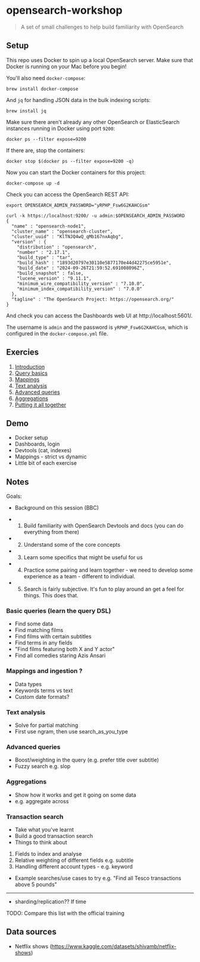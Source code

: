 # opensearch-workshop

> A set of small challenges to help build familiarity with OpenSearch

## Setup

This repo uses Docker to spin up a local OpenSearch server. Make sure that Docker is running on your Mac before you begin!

You'll also need `docker-compose`:

```
brew install docker-compose
```

And `jq` for handling JSON data in the bulk indexing scripts:

```
brew install jq
```

Make sure there aren't already any other OpenSearch or ElasticSearch instances running in Docker using port `9200`:

```
docker ps --filter expose=9200
```

If there are, stop the containers:

```
docker stop $(docker ps --filter expose=9200 -q)
```

Now you can start the Docker containers for this project:

```
docker-compose up -d
```

Check you can access the OpenSearch REST API:

```
export OPENSEARCH_ADMIN_PASSWORD="yRPHP_Fsw6G2KAHCGsm"
```

```
curl -k https://localhost:9200/ -u admin:$OPENSEARCH_ADMIN_PASSWORD
{
  "name" : "opensearch-node1",
  "cluster_name" : "opensearch-cluster",
  "cluster_uuid" : "KlTNJQ4wQ_qMb167nxAqbg",
  "version" : {
    "distribution" : "opensearch",
    "number" : "2.17.1",
    "build_type" : "tar",
    "build_hash" : "1893d20797e30110e5877170e44d42275ce5951e",
    "build_date" : "2024-09-26T21:59:52.691008096Z",
    "build_snapshot" : false,
    "lucene_version" : "9.11.1",
    "minimum_wire_compatibility_version" : "7.10.0",
    "minimum_index_compatibility_version" : "7.0.0"
  },
  "tagline" : "The OpenSearch Project: https://opensearch.org/"
}
```

And check you can access the Dashboards web UI at http://localhost:5601/.

The username is `admin` and the password is `yRPHP_Fsw6G2KAHCGsm`, which is configured in the `docker-compose.yml` file.

## Exercies

1. [Introduction](exercises/1-intro.md)
2. [Query basics](exercises/2-basic-queries.md)
3. [Mappings](exercises/3-query-basics.md)
4. [Text analysis](exercises/4-text-analysis.md)
5. [Advanced queries](exercises/5-advanced-queries.md)
6. [Aggregations](exercises/6-aggregations.md)
7. [Putting it all together](exercises/7-transactions.md)

## Demo

- Docker setup
- Dashboards, login
- Devtools (cat, indexes)
- Mappings - strict vs dynamic
- Little bit of each exercise

## Notes

Goals:
- Background on this session (BBC)

- 1. Build familiarity with OpenSearch Devtools and docs (you can do everything from there)
- 2. Understand some of the core concepts
- 3. Learn some specifics that might be useful for us
- 4. Practice some pairing and learn together - we need to develop some experience as a team - different to individual.
- 5. Search is fairly subjective. It's fun to play around an get a feel for things. This does that.

### Basic queries (learn the query DSL)

- Find some data
- Find matching films
- Find films with certain subtitles
- Find terms in any fields
- "Find films featuring both X and Y actor"
- Find all comedies staring Azis Ansari

### Mappings and ingestion ?

- Data types
- Keywords terms vs text
- Custom date formats?

### Text analysis

- Solve for partial matching
- First use ngram, then use search_as_you_type

### Advanced queries

- Boost/weighting in the query (e.g. prefer title over subtitle)
- Fuzzy search e.g. slop

### Aggregations

- Show how it works and get it going on some data
- e.g. aggregate across 

### Transaction search

- Take what you've learnt
- Build a good transaction search
- Things to think about
1. Fields to index and analyse
2. Relative weighting of different fields e.g. subtitle
3. Handling different account types - e.g. keyword
- Example searches/use cases to try
e.g. "Find all Tesco transactions above 5 pounds"

---

- sharding/replication?? If time

TODO: Compare this list with the official training

## Data sources

* Netflix shows (https://www.kaggle.com/datasets/shivamb/netflix-shows)